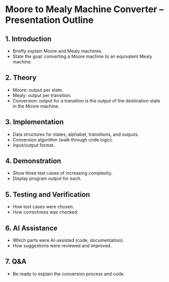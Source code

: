 # Moore to Mealy Machine Converter – Presentation Outline

## 1. Introduction
- Briefly explain Moore and Mealy machines.
- State the goal: converting a Moore machine to an equivalent Mealy machine.

## 2. Theory
- Moore: output per state.
- Mealy: output per transition.
- Conversion: output for a transition is the output of the destination state in the Moore machine.

## 3. Implementation
- Data structures for states, alphabet, transitions, and outputs.
- Conversion algorithm (walk through code logic).
- Input/output format.

## 4. Demonstration
- Show three test cases of increasing complexity.
- Display program output for each.

## 5. Testing and Verification
- How test cases were chosen.
- How correctness was checked.

## 6. AI Assistance
- Which parts were AI-assisted (code, documentation).
- How suggestions were reviewed and improved.

## 7. Q&A
- Be ready to explain the conversion process and code.
